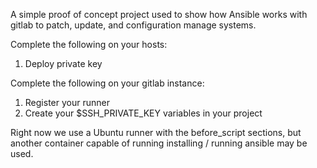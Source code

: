 A simple proof of concept project used to show how Ansible works with gitlab to patch, update, and configuration manage systems.  

Complete the following on your hosts:
1. Deploy private key

Complete the following on your gitlab instance:
1. Register your runner
2. Create your $SSH_PRIVATE_KEY variables in your project

Right now we use a Ubuntu runner with the before_script sections, but another container capable of running installing / running ansible may be used.
